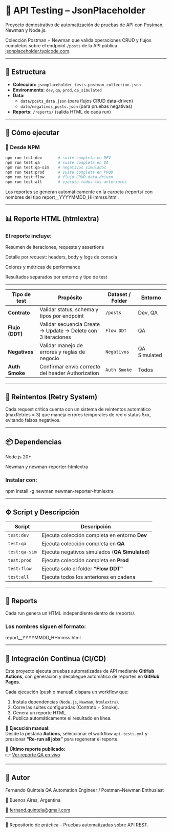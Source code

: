 # 🧪 API Testing – JsonPlaceholder
Proyecto demostrativo de automatización de pruebas de API con Postman, Newman y Node.js.


Colección Postman + Newman que valida operaciones CRUD y flujos completos sobre el endpoint `/posts` de la API pública [jsonplaceholder.typicode.com](https://jsonplaceholder.typicode.com).

---

## 📂 Estructura

- **Colección:** `jsonplaceholder_tests.postman_collection.json`
- **Environments:** `dev`, `qa`, `prod`, `qa_simulated`
- **Data:**  
  - `data/posts_data.json` (para flujos CRUD data-driven)  
  - `data/negativos_posts.json` (para pruebas negativas)
- **Reports:** `/reports/` (salida HTML de cada run)

---

## 🚀 Cómo ejecutar

### 🔹 Desde NPM

```bash
npm run test:dev       # suite completa en DEV
npm run test:qa        # suite completa en QA
npm run test:qa-sim    # negativos simulados
npm run test:prod      # suite completa en PROD
npm run test:flow      # flujo CRUD data-driven
npm run test:all       # ejecuta todos los anteriores

```

Los reportes se generan automáticamente en la carpeta /reports/
con nombres del tipo report_<entorno>_YYYYMMDD_HHmmss.html.

---

## 📊 Reporte HTML (htmlextra)

### El reporte incluye:


Resumen de iteraciones, requests y assertions

Detalle por request: headers, body y logs de consola

Colores y métricas de performance

Resultados separados por entorno y tipo de test

---

| Tipo de test    | Propósito                                                    | Dataset / Folder | Entorno      |
| --------------- | ------------------------------------------------------------ | ---------------- | ------------ |
| **Contrato**    | Validar status, schema y tipos por endpoint                  | `/posts`         | Dev, QA      |
| **Flujo (DDT)** | Validar secuencia Create → Update → Delete con 3 iteraciones | `Flow DDT`       | QA           |
| **Negativos**   | Validar manejo de errores y reglas de negocio                | `Negativos`      | QA Simulated |
| **Auth Smoke**  | Confirmar envío correcto del header Authorization            | `Auth Smoke`     | Todos        |

---

## 🧰 Reintentos (Retry System)

Cada request crítica cuenta con un sistema de reintentos automático (maxRetries = 3) que maneja errores temporales de red o status 5xx, evitando falsos negativos.

---

## 📦 Dependencias


Node.js 20+

Newman y newman-reporter-htmlextra

### Instalar con:

npm install -g newman newman-reporter-htmlextra

---

## ⚙️ Script y Descripción


| Script       | Descripción                                         |
|--------------|-----------------------------------------------------|
| `test:dev`   | Ejecuta colección completa en entorno **Dev**       |
| `test:qa`    | Ejecuta colección completa en **QA**                |
| `test:qa-sim`| Ejecuta negativos simulados (**QA Simulated**)      |
| `test:prod`  | Ejecuta colección completa en **Prod**              |
| `test:flow`  | Ejecuta solo el folder **“Flow DDT”**               |
| `test:all`   | Ejecuta todos los anteriores en cadena              |

---

## 📁 Reports

Cada run genera un HTML independiente dentro de /reports/.

### Los nombres siguen el formato:

report_<entorno>_YYYYMMDD_HHmmss.html

---

## 🧩 Integración Continua (CI/CD)

Este proyecto ejecuta pruebas automatizadas de API mediante **GitHub Actions**, con generación y despliegue automático de reportes en **GitHub Pages**.

Cada ejecución (push o manual) dispara un workflow que:
1. Instala dependencias (`Node.js`, `Newman`, `htmlextra`).
2. Corre las suites configuradas (Contrato + Smoke).
3. Genera un reporte HTML.
4. Publica automáticamente el resultado en línea.

🔘 **Ejecución manual:**  
Desde la pestaña **Actions**, seleccionar el workflow `api-tests.yml` y presionar **“Re-run all jobs”** para regenerar el reporte.

📄 **Último reporte publicado:**  
👉 [Ver reporte QA en vivo](https://fernandoquintela.github.io/api-testing-jsonplaceholder/)

---

## 🧠 Autor

Fernando Quintela
QA Automation Engineer / Postman–Newman Enthusiast

📍 Buenos Aires, Argentina

📧 fernand.quintela@gmail.com

---

📁 Repositorio de práctica – Pruebas automatizadas sobre API REST.
